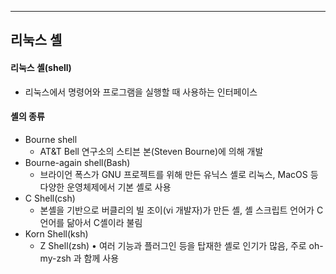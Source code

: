 
---
## 리눅스 셸
#### 리눅스 셸(shell)
- 리눅스에서 명령어와 프로그램을 실행할 때 사용하는 인터페이스
#### 셸의 종류
- Bourne shell 
	- AT&T Bell 연구소의 스티븐 본(Steven Bourne)에 의해 개발 
- Bourne-again shell(Bash) 
	- 브라이언 폭스가 GNU 프로젝트를 위해 만든 유닉스 셸로 리눅스, MacOS 등 다양한 운영체제에서 기본 셸로 사용 
- C Shell(csh) 
	- 본셸을 기반으로 버클리의 빌 조이(vi 개발자)가 만든 셸, 셸 스크립트 언어가 C 언어를 닮아서 C셸이라 불림 
- Korn Shell(ksh) 
	- Z Shell(zsh) • 여러 기능과 플러그인 등을 탑재한 셸로 인기가 많음, 주로 oh-my-zsh 과 함께 사용

